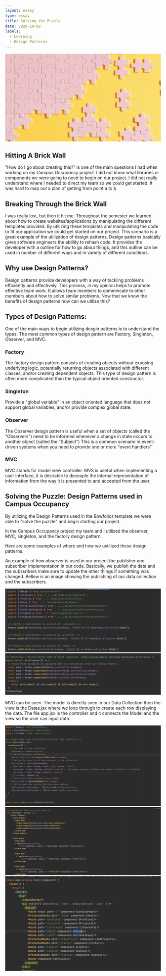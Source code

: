 ```yaml
---
layout: essay
type: essay
title: Solving the Puzzle    
date: 2020-10-08
labels:
  - Learning
  - Design Patterns 
---
```


<img class="ui centered medium image" src="../images/puzzle.jpg">


## Hitting A Brick Wall 

"How do I go about creating this?" is one of the main questions I had when working on my *Campus Occupancy* project. I did not know what libraries or components we were going to need to begin on our project. I did not really understand where I needed to direct my team so we could get started. It was hard to map out a plan of getting from point a to b. 

## Breaking Through the Brick Wall

I was really lost, but then it hit me. Throughout the semester we learned about how to create websites/applications by manipulating the different templates provided. By utilizing these templates and manipulating the code to fit our application we could get started on our project. This scenario is a great example of the utilization of design patterns. Design patterns basically gives software engineers the ablility to rehash code. It provides the developer with a outline for how to go about things, and this outline can be used in number of different ways and in variety of different conditions. 

## Why use Design Patterns?

Design patterns provide developers with a way of tackling problems efficiently and effectively. This process, in my opinion helps to promote effective team work. It allows team members to commincate to other members about how to solve similar problems. Now that we know the benefits of design patterns how can we utilize this? 

## Types of Design Patterns:

One of the main ways to begin utilizing desgin patterns is to understand the types. The most common types of design pattern are Factory, Singleton, Observer, and MVC. 

### Factory 

The factory design pattern consists of creating objects without exposing underlying logic, potentially returning objects associated with
different classes, and/or creating dependent objects. This type of design pattern is often more complicated than the typical object oriented constructor.

### Singleton

Provide a "global variable" in an object oriented language that does not support global variables, and/or provide complex global state.

### Observer 

The Observer deisgn pattern is useful when a set of objects (called the "Observers") need to be informed whenever a change in state occurs to another object (called the "Subject") This is a common scenario in event-driven systems when you need to provide one or more "event handlers".

### MVC 

MVC stands for model view controller. MVS is useful when implementing a user interface, it is desirable to decouple the internal representation of information from the way it is presented to and accepted from the user.

## Solving the Puzzle: Design Patterns used in Campus Occupancy 

By utilizing the Design Patterns used in the Bowfolios template we were able to "solve the puzzle" and begin starting our project. 

In the Campus Occupancy project my team and I utilized the observer, MVC, singleton, and the factory design pattern. 

Here are some examples of where and how we ustilized these design patterns. 

An example of how observer is used in our project the publisher and subscriber implementation in our code. Basically, we publish the data and the subssribers make sure to update the other things if something was changed. Bellow is an image showing the publishing of our data collection and the subscribers. 

<img class="ui centered medium image" src="../images/publish.png">
<img class="ui centered medium image" src="../images/subscribe.png">


MVC can be seen. The model is directly seen in our Data Collection then the view is the Datas.jsx where we loop through to create each row displaying the data. The file app.jsx is the controller and it connects the Model and the view so the user can input data. 

<img class="ui centered medium image" src="../images/datascollection.png">
<img class="ui centered medium image" src="../images/Data.png">
<img class="ui centered medium image" src="../images/controller.png">





